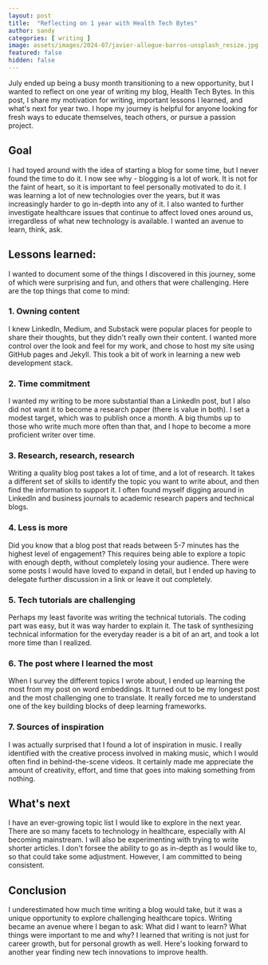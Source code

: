 ```yaml
---
layout: post
title:  "Reflecting on 1 year with Health Tech Bytes"
author: sandy
categories: [ writing ]
image: assets/images/2024-07/javier-allegue-barros-unsplash_resize.jpg
featured: false
hidden: false
---
```


July ended up being a busy month transitioning to a new opportunity, but I wanted to reflect on one year of writing my blog, Health Tech Bytes.  In this post, I share my motivation for writing, important lessons I learned, and what's next for year two.  I hope my journey is helpful for anyone looking for fresh ways to educate themselves, teach others, or pursue a passion project.

## Goal
I had toyed around with the idea of starting a blog for some time, but I never found the time to do it.  I now see why - blogging is a lot of work.  It is not for the faint of heart, so it is important to feel personally motivated to do it.  I was learning a lot of new technologies over the years, but it was increasingly harder to go in-depth into any of it.  I also wanted to further investigate healthcare issues that continue to affect loved ones around us, irregardless of what new technology is available.  I wanted an avenue to learn, think, ask.

## Lessons learned:
I wanted to document some of the things I discovered in this journey, some of which were surprising and fun, and others that were challenging.  Here are the top things that come to mind:

### 1. Owning content 
I knew LinkedIn, Medium, and Substack were popular places for people to share their thoughts, but they didn't really own their content.  I wanted more control over the look and feel for my work, and chose to host my site using GitHub pages and Jekyll.  This took a bit of work in learning a new web development stack.

### 2. Time commitment
I wanted my writing to be more substantial than a LinkedIn post, but I also did not want it to become a research paper (there is value in both).  I set a modest target, which was to publish once a month.  A big thumbs up to those who write much more often than that, and I hope to become a more proficient writer over time.

### 3. Research, research, research  
Writing a quality blog post takes a lot of time, and a lot of research.  It takes a different set of skills to identify the topic you want to write about, and then find the information to support it.  I often found myself digging around in LinkedIn and business journals to academic research papers and technical blogs.  

### 4. Less is more  
Did you know that a blog post that reads between 5-7 minutes has the highest level of engagement?  This requires being able to explore a topic with enough depth, without completely losing your audience.  There were some posts I would have loved to expand in detail, but I ended up having to delegate further discussion in a link or leave it out completely. 

### 5. Tech tutorials are challenging
Perhaps my least favorite was writing the technical tutorials.  The coding part was easy, but it was way harder to explain it.  The task of synthesizing technical information for the everyday reader is a bit of an art, and took a lot more time than I realized.

### 6. The post where I learned the most
When I survey the different topics I wrote about, I ended up learning the most from my post on word embeddings.  It turned out to be my longest post and the most challenging one to translate.  It really forced me to understand one of the key building blocks of deep learning frameworks.

### 7. Sources of inspiration  
I was actually surprised that I found a lot of inspiration in music.  I really identified with the creative process involved in making music, which I would often find in behind-the-scene videos.  It certainly made me appreciate the amount of creativity, effort, and time that goes into making something from nothing. 

## What's next
I have an ever-growing topic list I would like to explore in the next year.  There are so many facets to technology in healthcare, especially with AI becoming mainstream.  I will also be experimenting with trying to write shorter articles.  I don't forsee the ability to go as in-depth as I would like to, so that could take some adjustment.  However, I am committed to being consistent.

## Conclusion
I underestimated how much time writing a blog would take, but it was a unique opportunity to explore challenging healthcare topics.  Writing became an avenue where I began to ask: What did I want to learn?  What things were important to me and why?  I learned that writing is not just for career growth, but for personal growth as well.  Here's looking forward to another year finding new tech innovations to improve health.